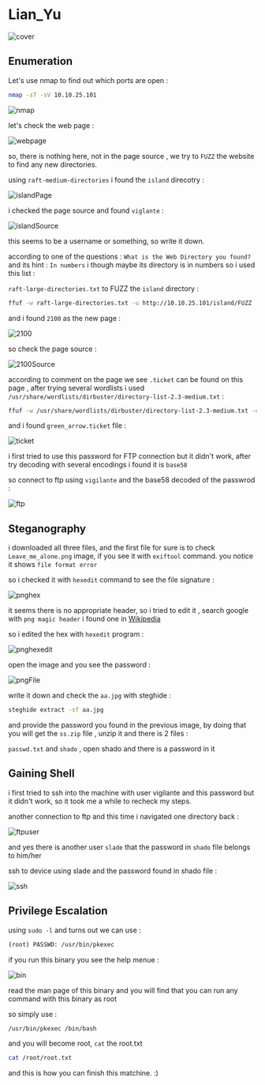 # Lian_Yu

![cover](https://github.com/Git-K3rnel/TryHackMe/assets/127470407/e0b3e246-0819-4181-aaf8-8ead35392b65)


## Enumeration
Let's use nmap to find out which ports are open :

```bash
nmap -sT -sV 10.10.25.101
```
![nmap](https://github.com/Git-K3rnel/TryHackMe/assets/127470407/781bb240-0369-4cbc-9e55-ba3991a93916)

let's check the web page :

![webpage](https://github.com/Git-K3rnel/TryHackMe/assets/127470407/61e43eae-f86b-499b-ab84-3645d60a561d)

so, there is nothing here, not in the page source , we try to `FUZZ` the website to find any new directories.

using `raft-medium-directories` i found the `island` direcotry :

![islandPage](https://github.com/Git-K3rnel/TryHackMe/assets/127470407/004d4388-7ff0-4d96-8702-4feb349f720a)

i checked the page source and found `viglante` :

![islandSource](https://github.com/Git-K3rnel/TryHackMe/assets/127470407/a2d3a6d9-ce3b-4cf3-b574-5367490c7c1b)

this seems to be a username or something, so write it down.

according to one of the questions : `What is the Web Directory you found?` and its hint : `In numbers` i though maybe its directory is in numbers so i used this list : 

`raft-large-directories.txt` to FUZZ the `island` directory :

```bash
ffuf -w raft-large-directories.txt -u http://10.10.25.101/island/FUZZ
```

and i found `2100` as the new page :

![2100](https://github.com/Git-K3rnel/TryHackMe/assets/127470407/3cd7f20c-1560-4c16-a038-0115b6130719)

so check the page source :

![2100Source](https://github.com/Git-K3rnel/TryHackMe/assets/127470407/60450c88-7528-41f7-bacc-98dd95c58a14)

according to comment on the page we see `.ticket` can be found on this page , after trying several wordlists i used `/usr/share/wordlists/dirbuster/directory-list-2.3-medium.txt` :

```bash
ffuf -w /usr/share/wordlists/dirbuster/directory-list-2.3-medium.txt -u http://10.10.25.101/island/2100/FUZZ.ticket
```

and i found `green_arrow.ticket` file :

![ticket](https://github.com/Git-K3rnel/TryHackMe/assets/127470407/7c03f0b0-f2dc-40fd-abc2-cb78f0465c20)

i first tried to use this password for FTP connection but it didn't work, after try decoding with several encodings i found it is `base58`

so connect to ftp using `vigilante` and the base58 decoded of the passwrod :

![ftp](https://github.com/Git-K3rnel/TryHackMe/assets/127470407/57cc57f4-1340-4ed2-af8d-467d6b6348a5)

## Steganography

i downloaded all three files, and the first file for sure is to check `Leave_me_alone.png` image, if you see it with `exiftool` command. you notice it shows `file format error`

so i checked it with `hexedit` command to see the file signature :

![pnghex](https://github.com/Git-K3rnel/TryHackMe/assets/127470407/5108606b-4262-4afb-b924-420597f87481)

it seems there is no appropriate header, so i tried to edit it , search google with `png magic header` i found one in [Wikipedia](https://en.wikipedia.org/wiki/List_of_file_signatures)

so i edited the hex with `hexedit` program :

![pnghexedit](https://github.com/Git-K3rnel/TryHackMe/assets/127470407/2c681752-7305-4be8-a5a9-f1186a3df0b7)

open the image and you see the password :

![pngFile](https://github.com/Git-K3rnel/TryHackMe/assets/127470407/5f8aced4-05f5-4cf4-a944-86cb4a0642c3)

write it down and check the `aa.jpg` with steghide : 

```bash
steghide extract -sf aa.jpg
```

and provide the password you found in the previous image, by doing that you will get the `ss.zip` file , unzip it and there is 2 files :

`passwd.txt` and `shado` , open shado and there is a password in it

## Gaining Shell

i first tried to ssh into the machine with user vigilante and this password but it didn't work, so it took me a while to recheck my steps.

another connection to ftp and this time i navigated one directory back :

![ftpuser](https://github.com/Git-K3rnel/TryHackMe/assets/127470407/b343dba7-c3c3-4635-95ef-dc84df604ea5)

and yes there is another user `slade` that the password in `shado` file belongs to him/her

ssh to device using slade and the password found in shado file :

![ssh](https://github.com/Git-K3rnel/TryHackMe/assets/127470407/6c5fc68a-1185-464f-bc4d-154107a0ba02)

## Privilege Escalation

using `sudo -l` and turns out we can use :

```bash
(root) PASSWD: /usr/bin/pkexec
```
if you run this binary you see the help menue :

![bin](https://github.com/Git-K3rnel/TryHackMe/assets/127470407/e0c0dca0-871f-415d-858f-862be13b67ed)

read the man page of this binary and you will find that you can run any command with this binary as root

so simply use :

```bash
/usr/bin/pkexec /bin/bash
```

and you will become root, `cat` the root.txt

```bash
cat /root/root.txt
```

and this is how you can finish this matchine. :)



